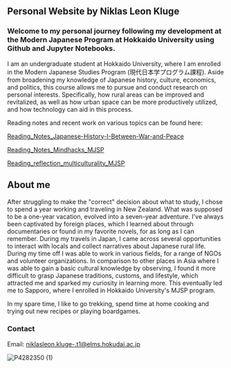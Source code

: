 ## Personal Website by Niklas Leon Kluge
### Welcome to my personal journey following my development at the Modern Japanese Program at Hokkaido University using Github and Jupyter Notebooks.

I am an undergraduate student at Hokkaido University, where I am enrolled in the Modern Japanese Studies Program (現代日本学プログラム課程).
Aside from broadening my knowledge of Japanese history, culture, economics, and politics, this course allows me to pursue and conduct research on personal interests. Specifically, how rural areas can be improved and revitalized, as well as how urban space can be more productively utilized, and how technology can aid in this process.

Reading notes and recent work on various topics can be found here:

[Reading_Notes_Japanese-History-I-Between-War-and-Peace](https://github.com/NLKLuge/Reading_Notes_Japanese-History-I-Between-War-and-Peace)

[Reading_Notes_Mindhacks_MJSP](https://github.com/NLKLuge/Reading_Notes_Mindhacks_MJSP)

[Reading_reflection_multiculturality_MJSP](https://github.com/NLKLuge/Reading_reflection_multiculturality_MJSP)


## About me 

After struggling to make the "correct" decision about what to study, I chose to spend a year working and traveling in New Zealand. What was supposed to be a one-year vacation, evolved into a seven-year adventure. I've always been captivated by foreign places, which I learned about through documentaries or found in my favorite novels, for as long as I can remember. During my travels in Japan, I came across several opportunities to interact with locals and collect narratives about Japanese rural life. During my time off I was able to work in various fields, for a range of NGOs and volunteer organizations.
In comparison to other places in Asia where I was able to gain a basic cultural knowledge by observing, I found it more difficult to grasp Japanese traditions, customs, and lifestyle, which attracted me and sparked my curiosity in learning more. This eventually led me to Sapporo, where I enrolled in Hokkaido University's MJSP program. 

In my spare time, I like to go trekking, spend time at home cooking and trying out new recipes or playing boardgames.



### Contact 
Email: niklasleon.kluge-.t1@elms.hokudai.ac.jp

![P4282350 (1)](https://user-images.githubusercontent.com/103370122/172082156-a02897f7-ea3a-45fe-a43f-f2b08440cd52.JPG)


